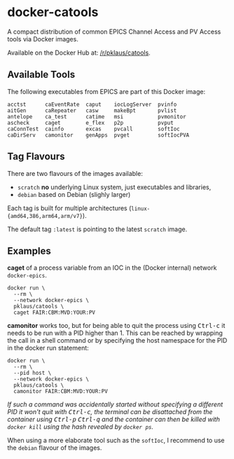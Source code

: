 # docker-catools

A compact distribution of common EPICS Channel Access and PV Access tools via Docker images.

Available on the Docker Hub at: [/r/pklaus/catools](https://hub.docker.com/r/pklaus/catools).

## Available Tools

The following executables from EPICS are part of this Docker image:

```
acctst      caEventRate  caput    iocLogServer  pvinfo
aitGen      caRepeater   casw     makeBpt       pvlist
antelope    ca_test      catime   msi           pvmonitor
ascheck     caget        e_flex   p2p           pvput
caConnTest  cainfo       excas    pvcall        softIoc
caDirServ   camonitor    genApps  pvget         softIocPVA
```

## Tag Flavours

There are two flavours of the images available:

* `scratch` **no** underlying Linux system, just executables and libraries,
* `debian` based on Debian (slighly larger)

Each tag is built for multiple architectures (`linux-{amd64,386,arm64,arm/v7}`).

The default tag `:latest` is pointing to the latest `scratch` image.

## Examples

**caget** of a process variable from an IOC in the (Docker internal) network `docker-epics`.

```
docker run \
  --rm \
  --network docker-epics \
  pklaus/catools \
  caget FAIR:CBM:MVD:YOUR:PV
```

**camonitor** works too, but for being able to quit the process using <kbd>Ctrl-c</kbd>
it needs to be run with a PID higher than 1. This can be reached by wrapping the
call in a shell command or by specifying the host namespace for the PID in the
docker run statement:

```
docker run \
  --rm \
  --pid host \
  --network docker-epics \
  pklaus/catools \
  camonitor FAIR:CBM:MVD:YOUR:PV
```

*If such a command was accidentally started without specifying a different PID it won't quit
with <kbd>Ctrl-c</kbd>, the terminal can be disattached from the container using
<kbd>Ctrl-p</kbd> <kbd>Ctrl-q</kbd> and the container can then be killed with
`docker kill` using the hash revealed by `docker ps`.*

When using a more elaborate tool such as the `softIoc`, I recommend to use the
`debian` flavour of the images.
